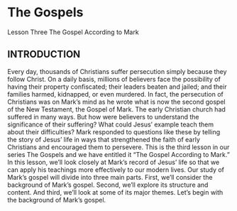# The Gospels
Lesson Three
The Gospel According to Mark

## INTRODUCTION

Every day, thousands of Christians suffer persecution simply because they follow Christ. On a daily basis, millions of believers face the possibility of having their property confiscated; their leaders beaten and jailed; and their families harmed, kidnapped, or even murdered. 
	In fact, the persecution of Christians was on Mark’s mind as he wrote what is now the second gospel of the New Testament, the Gospel of Mark. The early Christian church had suffered in many ways. But how were believers to understand the significance of their suffering? What could Jesus’ example teach them about their difficulties? Mark responded to questions like these by telling the story of Jesus’ life in ways that strengthened the faith of early Christians and encouraged them to persevere. 
	This is the third lesson in our series The Gospels and we have entitled it “The Gospel According to Mark.” In this lesson, we’ll look closely at Mark’s record of Jesus’ life so that we can apply his teachings more effectively to our modern lives.
	Our study of Mark’s gospel will divide into three main parts. First, we’ll consider the background of Mark’s gospel. Second, we’ll explore its structure and content. And third, we’ll look at some of its major themes. Let’s begin with the background of Mark’s gospel.

